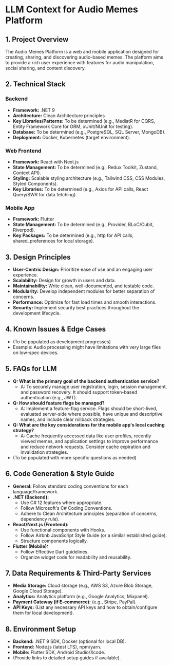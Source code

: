 # LLM Context for Audio Memes Platform

## 1. Project Overview
The Audio Memes Platform is a web and mobile application designed for creating, sharing, and discovering audio-based memes. The platform aims to provide a rich user experience with features for audio manipulation, social sharing, and content discovery.

## 2. Technical Stack

### Backend
- **Framework:** .NET 9
- **Architecture:** Clean Architecture principles
- **Key Libraries/Patterns:** To be determined (e.g., MediatR for CQRS, Entity Framework Core for ORM, xUnit/NUnit for testing).
- **Database:** To be determined (e.g., PostgreSQL, SQL Server, MongoDB).
- **Deployment:** Docker, Kubernetes (target environment).

### Web Frontend
- **Framework:** React with Next.js
- **State Management:** To be determined (e.g., Redux Toolkit, Zustand, Context API).
- **Styling:** Scalable styling architecture (e.g., Tailwind CSS, CSS Modules, Styled Components).
- **Key Libraries:** To be determined (e.g., Axios for API calls, React Query/SWR for data fetching).

### Mobile App
- **Framework:** Flutter
- **State Management:** To be determined (e.g., Provider, BLoC/Cubit, Riverpod).
- **Key Packages:** To be determined (e.g., http for API calls, shared_preferences for local storage).

## 3. Design Principles
- **User-Centric Design:** Prioritize ease of use and an engaging user experience.
- **Scalability:** Design for growth in users and data.
- **Maintainability:** Write clean, well-documented, and testable code.
- **Modularity:** Develop independent modules for better separation of concerns.
- **Performance:** Optimize for fast load times and smooth interactions.
- **Security:** Implement security best practices throughout the development lifecycle.

## 4. Known Issues & Edge Cases
- (To be populated as development progresses)
- Example: Audio processing might have limitations with very large files on low-spec devices.

## 5. FAQs for LLM
- **Q: What is the primary goal of the backend authentication service?**
  - A: To securely manage user registration, login, session management, and password recovery. It should support token-based authentication (e.g., JWT).
- **Q: How should feature flags be managed?**
  - A: Implement a feature-flag service. Flags should be short-lived, evaluated server-side where possible, have unique and descriptive names, and include clear rollback strategies.
- **Q: What are the key considerations for the mobile app's local caching strategy?**
  - A: Cache frequently accessed data like user profiles, recently viewed memes, and application settings to improve performance and reduce network requests. Consider cache expiration and invalidation strategies.
- (To be populated with more specific questions as needed)

## 6. Code Generation & Style Guide
- **General:** Follow standard coding conventions for each language/framework.
- **.NET (Backend):**
    - Use C# 12 features where appropriate.
    - Follow Microsoft's C# Coding Conventions.
    - Adhere to Clean Architecture principles (separation of concerns, dependency rule).
- **React/Next.js (Frontend):**
    - Use functional components with Hooks.
    - Follow Airbnb JavaScript Style Guide (or a similar established guide).
    - Structure components logically.
- **Flutter (Mobile):**
    - Follow Effective Dart guidelines.
    - Organize widget code for readability and reusability.

## 7. Data Requirements & Third-Party Services
- **Media Storage:** Cloud storage (e.g., AWS S3, Azure Blob Storage, Google Cloud Storage).
- **Analytics:** Analytics platform (e.g., Google Analytics, Mixpanel).
- **Payment Gateway (if E-commerce):** (e.g., Stripe, PayPal).
- **API Keys:** (List any necessary API keys and how to obtain/configure them for local development).

## 8. Environment Setup
- **Backend:** .NET 9 SDK, Docker (optional for local DB).
- **Frontend:** Node.js (latest LTS), npm/yarn.
- **Mobile:** Flutter SDK, Android Studio/Xcode.
- (Provide links to detailed setup guides if available).
